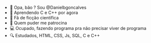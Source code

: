 - 👋 Opa, bão ? Sou @Danielbgoncalves
- 👀 Aprendendo C e C++ por agora 
- 🌟 Fã de ficção científica 
- 💞️ Quem puder me patrocina
- 💻 Ocupado, fazendo programa pra não precisar viver de programa
- 🔍 Estudados, HTML, CSS, Js, SQL, C e C++

<!---
Danielbgoncalves/Danielbgoncalves is a ✨ special ✨ repository because its `README.md` (this file) appears on your GitHub profile.
You can click the Preview link to take a look at your changes.
--->
